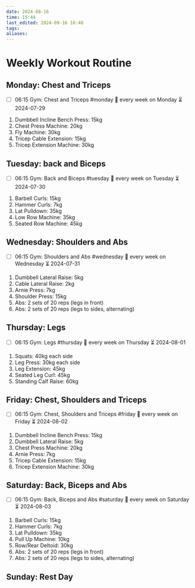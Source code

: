```yaml
---
date: 2024-08-16
time: 15:44
last_edited: 2024-09-16 16:48
tags: 
aliases: 
---
```

# Weekly Workout Routine

## Monday: Chest and Triceps
- [ ] 06:15 Gym: Chest and Triceps #monday 🔁 every week on Monday ⏳ 2024-07-29

1. Dumbbell Incline Bench Press: 15kg
2. Chest Press Machine: 20kg
3. Fly Machine: 30kg
4. Tricep Cable Extension: 15kg
5. Tricep Extension Machine: 30kg

## Tuesday: back and Biceps
- [ ] 06:15 Gym: Back and Biceps #tuesday 🔁 every week on Tuesday ⏳ 2024-07-30

1. Barbell Curls: 15kg
2. Hammer Curls: 7kg
3. Lat Pulldown: 35kg
4. Low Row Machine: 35kg
5. Seated Row Machine: 45kg

## Wednesday: Shoulders and Abs
- [ ] 06:15 Gym: Shoulders and Abs #wednesday 🔁 every week on Wednesday ⏳ 2024-07-31

1. Dumbbell Lateral Raise: 5kg
2. Cable Lateral Raise: 2kg
3. Arnie Press: 7kg
4. Shoulder Press: 15kg
5. Abs: 2 sets of 20 reps (legs in front)
6. Abs: 2 sets of 20 reps (legs to sides, alternating)

## Thursday: Legs
- [ ] 06:15 Gym: Legs #thursday 🔁 every week on Thursday ⏳ 2024-08-01

1. Squats: 40kg each side
2. Leg Press: 30kg each side
3. Leg Extension: 45kg
4. Seated Leg Curl: 45kg
5. Standing Calf Raise: 60kg

## Friday: Chest, Shoulders and Triceps
- [ ] 06:15 Gym: Chest, Shoulders and Triceps #friday 🔁 every week on Friday ⏳ 2024-08-02

1. Dumbbell Incline Bench Press: 15kg
2. Dumbbell Lateral Raise: 5kg
3. Chest Press Machine: 20kg
4. Arnie Press: 7kg
5. Tricep Cable Extension: 15kg
6. Tricep Extension Machine: 30kg

## Saturday: Back, Biceps and Abs
- [ ] 06:15 Gym: Back, Biceps and Abs #saturday 🔁 every week on Saturday ⏳ 2024-08-03

1. Barbell Curls: 15kg
2. Hammer Curls: 7kg
3. Lat Pulldown: 35kg
4. Pull Up Machine: 10kg
5. Row/Rear Deltoid: 30kg
6. Abs: 2 sets of 20 reps (legs in front)
7. Abs: 2 sets of 20 reps (legs to sides, alternating)

## Sunday: Rest Day
